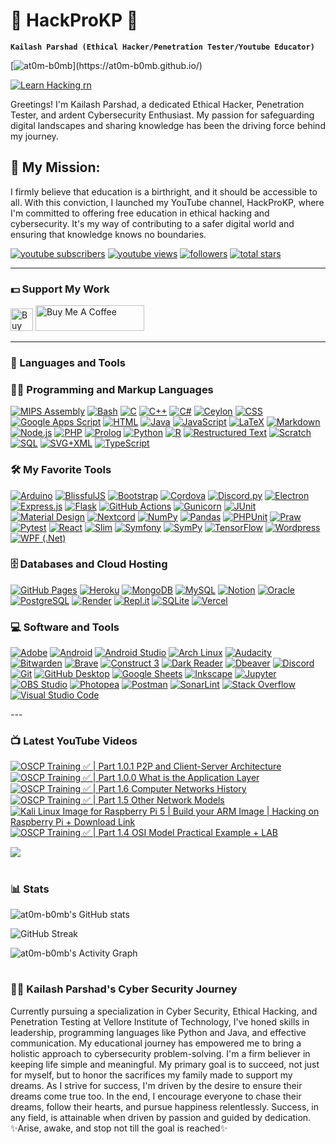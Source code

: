 # 👑 HackProKP 👑

**`Kailash Parshad (Ethical Hacker/Penetration Tester/Youtube Educator)`**

[![at0m-b0mb](https://readme-typing-svg.demolab.com?font=Press+Start+2P&size=27&pause=1000&color=02F707&vCenter=true&random=false&width=700&height=60&lines=Hello%2C+It's+me+Kailash;I+am+an+Ethical+Hacker%2C;Penetration+Tester%2C;Cybersecurity+Enthusiast%2C;YouTube+Educator!)](https://at0m-b0mb.github.io/)

[![Learn Hacking rn](https://readme-typing-svg.demolab.com?font=Cedarville+Cursive&size=35&pause=1000&color=FFFF00&background=FFFFFF00&random=false&width=600&height=60&lines=%E2%9C%A8Learn+Ethical+Hacking+For+Free!!%E2%9C%A8)](https://linktr.ee/HackProKP)

Greetings! I'm Kailash Parshad, a dedicated Ethical Hacker, Penetration Tester, and ardent Cybersecurity Enthusiast. My passion for safeguarding digital landscapes and sharing knowledge has been the driving force behind my journey.

## 🚀 My Mission:
I firmly believe that education is a birthright, and it should be accessible to all. With this conviction, I launched my YouTube channel, HackProKP, where I'm committed to offering free education in ethical hacking and cybersecurity. It's my way of contributing to a safer digital world and ensuring that knowledge knows no boundaries.

   <p align="left">
      <a href="https://www.youtube.com/@HackProKP?sub_confirmation=1">
         <img alt="youtube subscribers" title="Subscribe to my YouTube channel" src="https://custom-icon-badges.demolab.com/youtube/channel/subscribers/UC2AMoUO4AwOk69rFFliDfKQ?color=%23E05D44&label=SUBSCRIBE&logo=video&logoColor=white&style=for-the-badge&labelColor=CE4630"/></a> 
      <a href="https://www.youtube.com/@HackProKP">
         <img alt="youtube views" title=" YouTube views" src="https://custom-icon-badges.demolab.com/youtube/channel/views/UC2AMoUO4AwOk69rFFliDfKQ?color=%23E1AD0E&logo=eye&logoColor=white&style=for-the-badge&labelColor=C79600"/></a> 
      <a href="https://github.com/at0m-b0mb?tab=followers">
         <img alt="followers" title="Follow me on Github" src="https://custom-icon-badges.demolab.com/github/followers/at0m-b0mb?color=236ad3&labelColor=1155ba&style=for-the-badge&logo=person-add&label=Follow&logoColor=white"/></a>
      <a href="https://github.com/at0m-b0mb?tab=repositories&sort=stargazers">
         <img alt="total stars" title="Total stars on GitHub" src="https://custom-icon-badges.demolab.com/github/stars/at0m-b0mb?color=55960c&style=for-the-badge&labelColor=488207&logo=star"/></a>
   </p>

---

### 💵 Support My Work

   <p align="left">
      <a href='https://ko-fi.com/hackprokp' target='_blank'><img height='36' style='border:0px;height:36px;' src='https://ko-fi.com/img/githubbutton_sm.svg' border='0' alt='Buy Me a Coffee at ko-fi.com' /></a>
      <a href="https://www.buymeacoffee.com/HackProKP" target="_blank"><img src="https://cdn.buymeacoffee.com/buttons/default-orange.png" alt="Buy Me A Coffee" height="41" width="174"></a>
   </p>

---

### 🧰 Languages and Tools
<!-- BEGIN PROJECTS -->
  <h3>👨‍💻 Programming and Markup Languages</h3>

  <p>
      <a href="https://github.com/search?q=user%3Aat0m-b0mb+language%3Aassembly"><img alt="MIPS Assembly" src="https://custom-icon-badges.demolab.com/badge/Assembly-525252.svg?logo=asm-hex&logoColor=white"></a>
      <a href="https://github.com/search?q=user%3Aat0m-b0mb+language%3Abash"><img alt="Bash" src="https://img.shields.io/badge/Bash-121011.svg?logo=gnu-bash&logoColor=white"></a>
      <a href="https://github.com/search?q=user%3Aat0m-b0mb+language%3Ac"><img alt="C" src="https://custom-icon-badges.demolab.com/badge/C-03599C.svg?logo=c-in-hexagon&logoColor=white"></a>
      <a href="https://github.com/search?q=user%3Aat0m-b0mb+language%3Acpp"><img alt="C++" src="https://custom-icon-badges.demolab.com/badge/C++-9C033A.svg?logo=cpp2&logoColor=white"></a>
      <a href="https://github.com/search?q=user%3Aat0m-b0mb+language%3Acsharp"><img alt="C#" src="https://custom-icon-badges.demolab.com/badge/C%23-68217A.svg?logo=cs2&logoColor=white"></a>
      <a href="https://github.com/search?q=user%3Aat0m-b0mb+language%3Aceylon"><img alt="Ceylon" src="https://custom-icon-badges.demolab.com/badge/Ceylon-E39842.svg?logo=ceylon&logoColor=white"></a>
      <a href="https://github.com/search?q=user%3Aat0m-b0mb+language%3Acss"><img alt="CSS" src="https://img.shields.io/badge/CSS-1572B6.svg?logo=css3&logoColor=white"></a>
      <a href="https://github.com/search?q=user%3Aat0m-b0mb+language%3Ags"><img alt="Google Apps Script" src="https://custom-icon-badges.demolab.com/badge/Google%20Apps%20Script-02569B.svg?logo=gs&logoColor=white"></a>
      <a href="https://github.com/search?q=user%3Aat0m-b0mb+language%3Ahtml"><img alt="HTML" src="https://img.shields.io/badge/HTML-E34F26.svg?logo=html5&logoColor=white"></a>
      <a href="https://github.com/search?q=user%3Aat0m-b0mb+language%3Ajava"><img alt="Java" src="https://custom-icon-badges.demolab.com/badge/Java-007396.svg?logo=java&logoColor=white"></a>
      <a href="https://github.com/search?q=user%3Aat0m-b0mb+language%3Ajavascript"><img alt="JavaScript" src="https://img.shields.io/badge/JavaScript-F7DF1E.svg?logo=javascript&logoColor=black"></a>
      <a href="https://github.com/search?q=user%3Aat0m-b0mb+language%3Atex"><img alt="LaTeX" src="https://img.shields.io/badge/LaTeX-008080.svg?logo=LaTeX&logoColor=white"></a>
      <a href="https://github.com/search?q=user%3Aat0m-b0mb+language%3Amarkdown"><img alt="Markdown" src="https://img.shields.io/badge/Markdown-000000.svg?logo=markdown&logoColor=white"></a>
      <a href="https://github.com/search?q=user%3Aat0m-b0mb+language%3Ajavascript"><img alt="Node.js" src="https://img.shields.io/badge/Node.js-43853D.svg?logo=node.js&logoColor=white"></a>
      <a href="https://github.com/search?q=user%3Aat0m-b0mb+language%3Aphp"><img alt="PHP" src="https://img.shields.io/badge/PHP-777BB4.svg?logo=php&logoColor=white"></a>
      <a href="https://github.com/search?q=user%3Aat0m-b0mb+language%3Aprolog"><img alt="Prolog" src="https://custom-icon-badges.demolab.com/badge/Prolog-E61B23.svg?logo=swi-prolog&logoColor=white"></a>
      <a href="https://github.com/search?q=user%3Aat0m-b0mb+language%3Apython"><img alt="Python" src="https://img.shields.io/badge/Python-14354C.svg?logo=python&logoColor=white"></a>
      <a href="https://github.com/search?q=user%3Aat0m-b0mb+language%3Ar"><img alt="R" src="https://img.shields.io/badge/R-276DC3.svg?logo=r&logoColor=white"></a>
      <a href="https://github.com/search?q=user%3Aat0m-b0mb+language%3Arst"><img alt="Restructured Text" src="https://img.shields.io/badge/Restructured Text-3a4148.svg?logo=readthedocs&logoColor=white"></a>
      <a href="https://github.com/search?q=user%3Aat0m-b0mb+language%3Ascratch"><img alt="Scratch" src="https://img.shields.io/badge/Scratch-4D97FF.svg?logo=scratch&logoColor=white"></a>
      <a href="https://github.com/search?q=user%3Aat0m-b0mb+language%3Asql"><img alt="SQL" src="https://custom-icon-badges.demolab.com/badge/SQL-025E8C.svg?logo=database&logoColor=white"></a>
      <a href="https://github.com/search?q=user%3Aat0m-b0mb+language%3Asvg"><img alt="SVG+XML" src="https://img.shields.io/badge/SVG%2BXML-e0982c.svg?logo=svg&logoColor=white"></a>
      <a href="https://github.com/search?q=user%3Aat0m-b0mb+language%3AtypeScript"><img alt="TypeScript" src="https://img.shields.io/badge/TypeScript-007ACC.svg?logo=typescript&logoColor=white"></a>
  </p>

  <h3>🛠️ My Favorite Tools</h3>

  <p>
      <a href="#"><img alt="Arduino" src="https://img.shields.io/badge/-Arduino-00979D?logo=Arduino&logoColor=white"></a>
      <a href="#"><img alt="BlissfulJS" src="https://custom-icon-badges.demolab.com/badge/Bliss.js-3dacc2.svg?logo=bliss&logoColor=white"></a>
      <a href="#"><img alt="Bootstrap" src="https://img.shields.io/badge/Bootstrap-7952B3.svg?logo=bootstrap&logoColor=white"></a>
      <a href="#"><img alt="Cordova" src="https://img.shields.io/badge/-Cordova-E8E8E8?logo=apache-cordova&logoColor=black"></a>
      <a href="#"><img alt="Discord.py" src="https://custom-icon-badges.demolab.com/badge/Discord.py-0d1620.svg?logo=dpy"></a>
      <a href="#"><img alt="Electron" src="https://img.shields.io/badge/Electron-20232e.svg?logo=electron&logoColor=white"></a>
      <a href="#"><img alt="Express.js" src="https://img.shields.io/badge/Express.js-404d59.svg?logo=express&logoColor=white"></a>
      <a href="#"><img alt="Flask" src="https://img.shields.io/badge/Flask-000000.svg?logo=flask&logoColor=white"></a>
      <a href="#"><img alt="GitHub Actions" src="https://img.shields.io/badge/GitHub%20Actions-2671E5.svg?logo=github%20actions&logoColor=white"></a>
      <a href="#"><img alt="Gunicorn" src="https://img.shields.io/badge/-Gunicorn-499848.svg?logo=gunicorn&logoColor=white"></a>
      <a href="#"><img alt="JUnit" src="https://custom-icon-badges.demolab.com/badge/JUnit-25A162.svg?logo=check-circle&logoColor=white"></a>
      <a href="#"><img alt="Material Design" src="https://img.shields.io/badge/Material%20Design-0081CB.svg?logo=material-design&logoColor=white"></a>
      <a href="#"><img alt="Nextcord" src="https://custom-icon-badges.demolab.com/badge/Nextcord-0d1620.svg?logo=nextcord"></a>
      <a href="#"><img alt="NumPy" src="https://img.shields.io/badge/Numpy-013243.svg?logo=numpy&logoColor=white"></a>
      <a href="#"><img alt="Pandas" src="https://img.shields.io/badge/Pandas-150458.svg?logo=pandas&logoColor=white"></a>
      <a href="#"><img alt="PHPUnit" src="https://custom-icon-badges.demolab.com/badge/PHPUnit-366488.svg?logo=test-tube&logoColor=white"></a>
      <a href="#"><img alt="Praw" src="https://custom-icon-badges.demolab.com/badge/Praw-ff3c0c.svg?logo=praw"></a>
      <a href="#"><img alt="Pytest" src="https://img.shields.io/badge/Pytest-0A9EDC.svg?logo=pytest&logoColor=white"></a>
      <a href="#"><img alt="React" src="https://img.shields.io/badge/React-20232a.svg?logo=react&logoColor=%2361DAFB"></a>
      <a href="#"><img alt="Slim" src="https://custom-icon-badges.demolab.com/badge/Slim-74a045.svg?logo=slim-php"></a>
      <a href="#"><img alt="Symfony" src="https://img.shields.io/badge/Symfony-111111.svg?logo=symfony&logoColor=white"></a>
      <a href="#"><img alt="SymPy" src="https://img.shields.io/badge/Sympy-3B5526.svg?logo=sympy&logoColor=white"></a>
      <a href="#"><img alt="TensorFlow" src="https://img.shields.io/badge/TensorFlow-FF6F00.svg?logo=TensorFlow&logoColor=white"></a>
      <a href="#"><img alt="Wordpress" src="https://img.shields.io/badge/Wordpress-21759B?logo=wordpress&logoColor=white"></a>
      <a href="#"><img alt="WPF (.Net)" src="https://img.shields.io/badge/WPF-5C2D91?logo=.net&logoColor=white"></a>
  </p>

  <h3>🗄️ Databases and Cloud Hosting</h3>

  <p>
      <a href="#"><img alt="GitHub Pages" src="https://img.shields.io/badge/GitHub%20Pages-327FC7.svg?logo=github&logoColor=white"></a>
      <a href="#"><img alt="Heroku" src="https://img.shields.io/badge/Heroku-430098.svg?logo=heroku&logoColor=white"></a>
      <a href="#"><img alt="MongoDB" src ="https://img.shields.io/badge/MongoDB-4ea94b.svg?logo=mongodb&logoColor=white"></a>
      <a href="#"><img alt="MySQL" src="https://img.shields.io/badge/MySQL-00f.svg?logo=mysql&logoColor=white"></a>
      <a href="#"><img alt="Notion" src="https://img.shields.io/badge/Notion-010101.svg?logo=notion&logoColor=white"></a>
      <a href="#"><img alt="Oracle" src ="https://img.shields.io/badge/Oracle-F00000.svg?logo=oracle&logoColor=white"></a>
      <a href="#"><img alt="PostgreSQL" src ="https://img.shields.io/badge/PostgreSQL-316192.svg?logo=postgresql&logoColor=white"></a>
      <a href="#"><img alt="Render" src="https://img.shields.io/badge/Render-00979D.svg?logo=render&logoColor=white"></a>
      <a href="#"><img alt="Repl.it" src="https://img.shields.io/badge/Repl.it-0D101E.svg?logo=Replit&logoColor=white"></a>
      <a href="#"><img alt="SQLite" src ="https://img.shields.io/badge/SQLite-07405e.svg?logo=sqlite&logoColor=white"></a>
      <a href="#"><img alt="Vercel" src="https://img.shields.io/badge/Vercel-000000.svg?logo=vercel&logoColor=white"></a>
  </p>

  <h3>💻 Software and Tools</h3>

  <p>
      <a href="#"><img alt="Adobe" src="https://img.shields.io/badge/Adobe-FF0000.svg?logo=adobe&logoColor=white"></a>
      <a href="#"><img alt="Android" src="https://img.shields.io/badge/Android-3DDC84?logo=android&logoColor=white"></a>
      <a href="#"><img alt="Android Studio" src="https://img.shields.io/badge/Android%20Studio-008678.svg?logo=android-studio&logoColor=white"></a>
      <a href="#"><img alt="Arch Linux" src="https://img.shields.io/badge/Arch%20Linux-1793D1.svg?logo=arch-linux&logoColor=white"></a>
      <a href="#"><img alt="Audacity" src="https://img.shields.io/badge/-Audacity-0000CC?logo=audacity&logoColor=white"></a>
      <a href="#"><img alt="Bitwarden" src="https://img.shields.io/badge/-Bitwarden-175DDC?logo=bitwarden&logoColor=white"></a>
      <a href="#"><img alt="Brave" src="https://img.shields.io/badge/-Brave-FB542B?logo=brave&logoColor=white"></a>
      <a href="#"><img alt="Construct 3" src="https://img.shields.io/badge/Construct%203-00b56a.svg?logo=construct-3&logoColor=white"></a>
      <a href="#"><img alt="Dark Reader" src="https://img.shields.io/badge/-Dark%20Reader-141E24?logo=dark-reader&logoColor=white"></a>
      <a href="#"><img alt="Dbeaver" src="https://custom-icon-badges.demolab.com/badge/-Dbeaver-372923?logo=dbeaver-mono&logoColor=white"></a>
      <a href="#"><img alt="Discord" src="https://img.shields.io/badge/-Discord-5865F2.svg?logo=discord&logoColor=white"></a>
      <a href="#"><img alt="Git" src="https://img.shields.io/badge/Git-F05033.svg?logo=git&logoColor=white"></a>
      <a href="#"><img alt="GitHub Desktop" src="https://img.shields.io/badge/GitHub%20Desktop-8034A9.svg?logo=github&logoColor=white"></a>
      <a href="#"><img alt="Google Sheets" src="https://img.shields.io/badge/Sheets-34A853.svg?logo=google%20sheets&logoColor=white"></a>
      <a href="#"><img alt="Inkscape" src="https://img.shields.io/badge/Inkscape-000000?logo=Inkscape&logoColor=white"></a>
      <a href="#"><img alt="Jupyter" src="https://img.shields.io/badge/Jupyter-F37626.svg?logo=Jupyter&logoColor=white"></a>
      <a href="#"><img alt="OBS Studio" src="https://img.shields.io/badge/-OBS-302E31?logo=obs-studio&logoColor=white"></a>
      <a href="#"><img alt="Photopea" src="https://img.shields.io/badge/Photopea-18A497?logo=photopea&logoColor=white"></a>
      <a href="#"><img alt="Postman" src="https://img.shields.io/badge/Postman-FF6C37?logo=postman&logoColor=white"></a>
      <a href="#"><img alt="SonarLint" src="https://img.shields.io/badge/-SonarLint-CB2029?logo=sonarlint&logoColor=white"></a>
      <a href="#"><img alt="Stack Overflow" src="https://img.shields.io/badge/-Stack%20Overflow-FE7A16?logo=stack-overflow&logoColor=white"></a>
      <a href="#"><img alt="Visual Studio Code" src="https://img.shields.io/badge/Visual%20Studio%20Code-0078d7.svg?logo=visual-studio-code&logoColor=white"></a>
  </p>
<!-- END PROJECTS -->
---

### 📺 Latest YouTube Videos

<!-- BEGIN YOUTUBE-CARDS -->
<a href="https://www.youtube.com/watch?v=df-xmVLSasc">
  <picture>
    <source media="(prefers-color-scheme: dark)" srcset="https://ytcards.demolab.com/?id=df-xmVLSasc&title=OSCP+Training+%E2%9C%85+%7C+Part+1.0.1+P2P+and+Client-Server+Architecture&lang=en&timestamp=1704631419&background_color=%230d1117&title_color=%23ffffff&stats_color=%23dedede&max_title_lines=2&width=250&border_radius=5&duration=517">
    <img src="https://ytcards.demolab.com/?id=df-xmVLSasc&title=OSCP+Training+%E2%9C%85+%7C+Part+1.0.1+P2P+and+Client-Server+Architecture&lang=en&timestamp=1704631419&background_color=%23ffffff&title_color=%2324292f&stats_color=%2357606a&max_title_lines=2&width=250&border_radius=5&duration=517" alt="OSCP Training ✅ | Part 1.0.1 P2P and Client-Server Architecture" title="OSCP Training ✅ | Part 1.0.1 P2P and Client-Server Architecture">
  </picture>
</a>
<a href="https://www.youtube.com/watch?v=wM3KOIYr0kE">
  <picture>
    <source media="(prefers-color-scheme: dark)" srcset="https://ytcards.demolab.com/?id=wM3KOIYr0kE&title=OSCP+Training+%E2%9C%85+%7C+Part+1.0.0+What+is+the+Application+Layer&lang=en&timestamp=1703191108&background_color=%230d1117&title_color=%23ffffff&stats_color=%23dedede&max_title_lines=2&width=250&border_radius=5&duration=475">
    <img src="https://ytcards.demolab.com/?id=wM3KOIYr0kE&title=OSCP+Training+%E2%9C%85+%7C+Part+1.0.0+What+is+the+Application+Layer&lang=en&timestamp=1703191108&background_color=%23ffffff&title_color=%2324292f&stats_color=%2357606a&max_title_lines=2&width=250&border_radius=5&duration=475" alt="OSCP Training ✅ | Part 1.0.0 What is the Application Layer" title="OSCP Training ✅ | Part 1.0.0 What is the Application Layer">
  </picture>
</a>
<a href="https://www.youtube.com/watch?v=Ik4Kdr-dE4A">
  <picture>
    <source media="(prefers-color-scheme: dark)" srcset="https://ytcards.demolab.com/?id=Ik4Kdr-dE4A&title=OSCP+Training+%E2%9C%85+%7C+Part+1.6+Computer+Networks+History&lang=en&timestamp=1702355692&background_color=%230d1117&title_color=%23ffffff&stats_color=%23dedede&max_title_lines=2&width=250&border_radius=5&duration=331">
    <img src="https://ytcards.demolab.com/?id=Ik4Kdr-dE4A&title=OSCP+Training+%E2%9C%85+%7C+Part+1.6+Computer+Networks+History&lang=en&timestamp=1702355692&background_color=%23ffffff&title_color=%2324292f&stats_color=%2357606a&max_title_lines=2&width=250&border_radius=5&duration=331" alt="OSCP Training ✅ | Part 1.6 Computer Networks History" title="OSCP Training ✅ | Part 1.6 Computer Networks History">
  </picture>
</a>
<a href="https://www.youtube.com/watch?v=ngprr3x1iIQ">
  <picture>
    <source media="(prefers-color-scheme: dark)" srcset="https://ytcards.demolab.com/?id=ngprr3x1iIQ&title=OSCP+Training+%E2%9C%85+%7C+Part+1.5+Other+Network+Models&lang=en&timestamp=1702278368&background_color=%230d1117&title_color=%23ffffff&stats_color=%23dedede&max_title_lines=2&width=250&border_radius=5&duration=571">
    <img src="https://ytcards.demolab.com/?id=ngprr3x1iIQ&title=OSCP+Training+%E2%9C%85+%7C+Part+1.5+Other+Network+Models&lang=en&timestamp=1702278368&background_color=%23ffffff&title_color=%2324292f&stats_color=%2357606a&max_title_lines=2&width=250&border_radius=5&duration=571" alt="OSCP Training ✅ | Part 1.5 Other Network Models" title="OSCP Training ✅ | Part 1.5 Other Network Models">
  </picture>
</a>
<a href="https://www.youtube.com/watch?v=OFhGR3u92sE">
  <picture>
    <source media="(prefers-color-scheme: dark)" srcset="https://ytcards.demolab.com/?id=OFhGR3u92sE&title=Kali+Linux+Image+for+Raspberry+Pi+5+%7C+Build+your+ARM+Image+%7C+Hacking+on+Raspberry+Pi+%2B+Download+Link&lang=en&timestamp=1701761981&background_color=%230d1117&title_color=%23ffffff&stats_color=%23dedede&max_title_lines=2&width=250&border_radius=5&duration=189">
    <img src="https://ytcards.demolab.com/?id=OFhGR3u92sE&title=Kali+Linux+Image+for+Raspberry+Pi+5+%7C+Build+your+ARM+Image+%7C+Hacking+on+Raspberry+Pi+%2B+Download+Link&lang=en&timestamp=1701761981&background_color=%23ffffff&title_color=%2324292f&stats_color=%2357606a&max_title_lines=2&width=250&border_radius=5&duration=189" alt="Kali Linux Image for Raspberry Pi 5 | Build your ARM Image | Hacking on Raspberry Pi + Download Link" title="Kali Linux Image for Raspberry Pi 5 | Build your ARM Image | Hacking on Raspberry Pi + Download Link">
  </picture>
</a>
<a href="https://www.youtube.com/watch?v=u2Ni5ohTatI">
  <picture>
    <source media="(prefers-color-scheme: dark)" srcset="https://ytcards.demolab.com/?id=u2Ni5ohTatI&title=OSCP+Training+%E2%9C%85+%7C+Part+1.4+OSI+Model+Practical+Example+%2B+LAB&lang=en&timestamp=1701027708&background_color=%230d1117&title_color=%23ffffff&stats_color=%23dedede&max_title_lines=2&width=250&border_radius=5&duration=2000">
    <img src="https://ytcards.demolab.com/?id=u2Ni5ohTatI&title=OSCP+Training+%E2%9C%85+%7C+Part+1.4+OSI+Model+Practical+Example+%2B+LAB&lang=en&timestamp=1701027708&background_color=%23ffffff&title_color=%2324292f&stats_color=%2357606a&max_title_lines=2&width=250&border_radius=5&duration=2000" alt="OSCP Training ✅ | Part 1.4 OSI Model Practical Example + LAB" title="OSCP Training ✅ | Part 1.4 OSI Model Practical Example + LAB">
  </picture>
</a>
<!-- END YOUTUBE-CARDS -->

[<img src="https://custom-icon-badges.demolab.com/badge/-Subscribe%20For%20More-red?style=for-the-badge&logo=video&logoColor=white"/>](https://www.youtube.com/@HackProKP?sub_confirmation=1)

#

### 📊 Stats

![at0m-b0mb's GitHub stats](https://github-readme-stats.vercel.app/api?username=at0m-b0mb&show_icons=true&theme=gruvbox)

![GitHub Streak](https://streak-stats.demolab.com?user=at0m-b0mb&theme=gruvbox&border_radius=4.5)

![at0m-b0mb's Activity Graph](https://github-readme-activity-graph.vercel.app/graph/?username=at0m-b0mb&bg_color=1F222E&color=F8D866&line=02F707&point=FFFFFF&hide_border=true)


#

### 👨‍💻 Kailash Parshad's Cyber Security Journey
   Currently pursuing a specialization in Cyber Security, Ethical Hacking, and Penetration Testing at Vellore Institute of Technology, I've honed skills in leadership, programming languages like Python and Java, and effective communication. My educational journey has empowered me to bring a holistic approach to cybersecurity problem-solving. I'm a firm believer in keeping life simple and meaningful. My primary goal is to succeed, not just for myself, but to honor the sacrifices my family made to support my dreams. As I strive for success, I'm driven by the desire to ensure their dreams come true too. In the end, I encourage everyone to chase their dreams, follow their hearts, and pursue happiness relentlessly. Success, in any field, is attainable when driven by passion and guided by dedication.
✨Arise, awake, and stop not till the goal is reached✨

[website]: https://at0m-b0mb.github.io/
[YouTube]: https://youtube.com/@HackProKP
